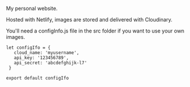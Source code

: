 My personal website.

Hosted with Netlify, images are stored and delivered with Cloudinary.

You'll need a configInfo.js file in the src folder if you want to use your own images.


```
let configIfo = { 
   cloud_name: 'myusername', 
   api_key: '123456789', 
   api_secret: 'abcdefghijk-l7' 
 }

export default configIfo 

```
